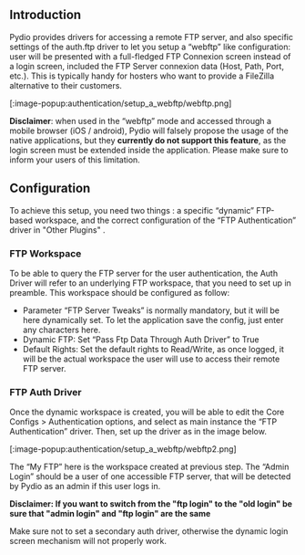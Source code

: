 ## Introduction
Pydio provides drivers for accessing a remote FTP server, and also specific settings of the auth.ftp driver to let you setup a “webftp” like configuration: user will be presented with a full-fledged FTP Connexion screen instead of a login screen, included the FTP Server connexion data (Host, Path, Port, etc.). This is typically handy for hosters who want to provide a FileZilla alternative to their customers.

[:image-popup:authentication/setup_a_webftp/webftp.png]

**Disclaimer**: when used in the “webftp” mode and accessed through a mobile browser (iOS / android), Pydio will falsely propose the usage of the native applications, but they **currently do not support this feature**, as the login screen must be extended inside the application. Please make sure to inform your users of this limitation.

## Configuration
To achieve this setup, you need two things : a specific “dynamic” FTP-based workspace, and the correct configuration of the “FTP Authentication” driver in "Other Plugins" .

### FTP Workspace
To be able to query the FTP server for the user authentication, the Auth Driver will refer to an underlying FTP workspace, that you need to set up in preamble. This workspace should be configured as follow:

+ Parameter “FTP Server Tweaks” is normally mandatory, but it will be here dynamically set. To let the application save the config, just enter any characters here.
+ Dynamic FTP: Set “Pass Ftp Data Through Auth Driver” to True
+ Default Rights: Set the default rights to Read/Write, as once logged, it will be the actual workspace the user will use to access their remote FTP server.

### FTP Auth Driver
Once the dynamic workspace is created, you will be able to edit the Core Configs > Authentication options, and select as main instance  the “FTP Authentication” driver. Then, set up the driver as in the image below.

[:image-popup:authentication/setup_a_webftp/webftp2.png]

The “My FTP” here is the workspace created at previous step. The “Admin Login” should be a user of one accessible FTP server, that will be detected by Pydio as an admin if this user logs in.

**Disclaimer: If you want to switch from the "ftp login" to the "old login" be sure that "admin login" and "ftp login" are the same**

Make sure not to set a secondary auth driver, otherwise the dynamic login screen mechanism will not properly work.
